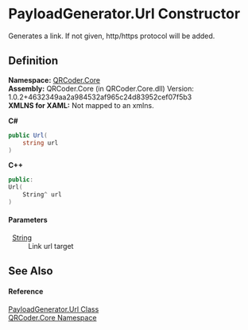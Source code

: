 # PayloadGenerator.Url Constructor


Generates a link. If not given, http/https protocol will be added.



## Definition
**Namespace:** <a href="N_QRCoder_Core.md">QRCoder.Core</a>  
**Assembly:** QRCoder.Core (in QRCoder.Core.dll) Version: 1.0.2+4632349aa2a984532af965c24d83952cef07f5b3  
**XMLNS for XAML:** Not mapped to an xmlns.

**C#**
``` C#
public Url(
	string url
)
```
**C++**
``` C++
public:
Url(
	String^ url
)
```



#### Parameters
<dl><dt>  <a href="https://learn.microsoft.com/dotnet/api/system.string" target="_blank" rel="noopener noreferrer">String</a></dt><dd>Link url target</dd></dl>

## See Also


#### Reference
<a href="T_QRCoder_Core_PayloadGenerator_Url.md">PayloadGenerator.Url Class</a>  
<a href="N_QRCoder_Core.md">QRCoder.Core Namespace</a>  
